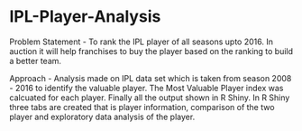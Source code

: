 # IPL-Player-Analysis

Problem Statement - To rank the IPL player of all seasons upto 2016. In auction it will help franchises to buy the player based on the ranking to build a better team. 

Approach - Analysis made on IPL data set which is taken from season 2008 - 2016 to identify the valuable player. The Most Valuable Player index was calcuated for each player. Finally all the output shown in R Shiny. In R Shiny three tabs are created that is player information, comparison of the two player and exploratory data analysis of the player.
